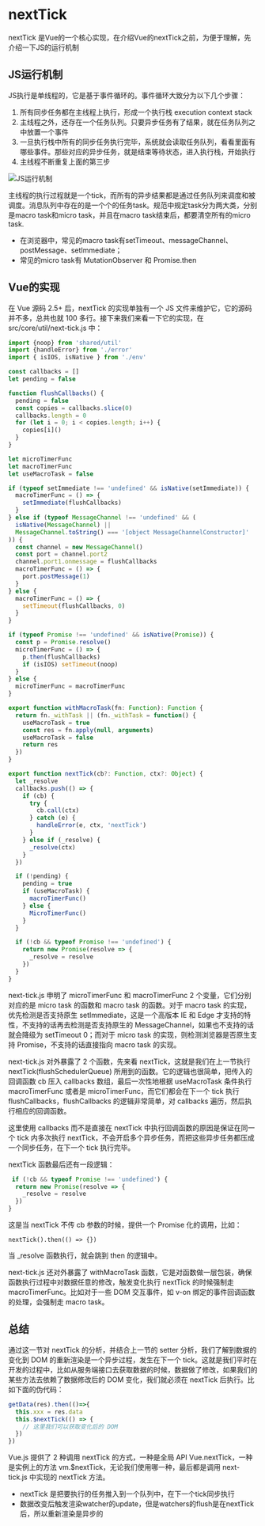 # nextTick

nextTick 是Vue的一个核心实现，在介绍Vue的nextTick之前，为便于理解，先介绍一下JS的运行机制

## JS运行机制

JS执行是单线程的，它是基于事件循环的。事件循环大致分为以下几个步骤：

1. 所有同步任务都在主线程上执行，形成一个执行栈 execution context stack
2. 主线程之外，还存在一个任务队列。只要异步任务有了结果，就在任务队列之中放置一个事件
3. 一旦执行栈中所有的同步任务执行完毕，系统就会读取任务队列，看看里面有哪些事件。那些对应的异步任务，就是结束等待状态，进入执行栈，开始执行
4. 主线程不断重复上面的第三步

![JS运行机制](https://ustbhuangyi.github.io/vue-analysis/assets/event-loop.png)

主线程的执行过程就是一个tick，而所有的异步结果都是通过任务队列来调度和被调度。消息队列中存在的是一个个的任务task。规范中规定task分为两大类，分别是macro task和micro task，并且在macro task结束后，都要清空所有的micro task.

- 在浏览器中，常见的macro task有setTimeout、messageChannel、postMessage、setImmediate；
- 常见的micro task有 MutationObserver 和 Promise.then

## Vue的实现

在 Vue 源码 2.5+ 后，nextTick 的实现单独有一个 JS 文件来维护它，它的源码并不多，总共也就 100 多行。接下来我们来看一下它的实现，在 src/core/util/next-tick.js 中：

```ts
import {noop} from 'shared/util'
import {handleError} from './error'
import { isIOS, isNative } from './env'

const callbacks = []
let pending = false

function flushCallbacks() {
  pending = false
  const copies = callbacks.slice(0)
  callbacks.length = 0
  for (let i = 0; i < copies.length; i++) {
    copies[i]()
  }
}

let microTimerFunc
let macroTimerFunc
let useMacroTask = false

if (typeof setImmediate !== 'undefined' && isNative(setImmediate)) {
  macroTimerFunc = () => {
    setImmediate(flushCallbacks)
  }
} else if (typeof MessageChannel !== 'undefined' && (
  isNative(MessageChannel) ||
  MessageChannel.toString() === '[object MessageChannelConstructor]'
)) {
  const channel = new MessageChannel()
  const port = channel.port2
  channel.port1.onmessage = flushCallbacks
  macroTimerFunc = () => {
    port.postMessage(1)
  }
} else {
  macroTimerFunc = () => {
    setTimeout(flushCallbacks, 0)
  }
}

if (typeof Promise !== 'undefined' && isNative(Promise)) {
  const p = Promise.resolve()
  microTimerFunc = () => {
    p.then(flushCallbacks)
    if (isIOS) setTimeout(noop)
  }
} else {
  microTimerFunc = macroTimerFunc
}

export function withMacroTask(fn: Function): Function {
  return fn._withTask || (fn._withTask = function() {
    useMacroTask = true
    const res = fn.apply(null, arguments)
    useMacroTask = false
    return res
  })
}

export function nextTick(cb?: Function, ctx?: Object) {
  let _resolve
  callbacks.push(() => {
    if (cb) {
      try {
        cb.call(ctx)
      } catch (e) {
        handleError(e, ctx, 'nextTick')
      }
    } else if (_resolve) {
      _resolve(ctx)
    }
  })

  if (!pending) {
    pending = true
    if (useMacroTask) {
      macroTimerFunc()
    } else {
      MicroTimerFunc()
    }
  }

  if (!cb && typeof Promise !== 'undefined') {
    return new Promise(resolve => {
      _resolve = resolve
    })
  }
}
```

next-tick.js 申明了 microTimerFunc 和 macroTimerFunc 2 个变量，它们分别对应的是 micro task 的函数和 macro task 的函数。对于 macro task 的实现，优先检测是否支持原生 setImmediate，这是一个高版本 IE 和 Edge 才支持的特性，不支持的话再去检测是否支持原生的 MessageChannel，如果也不支持的话就会降级为 setTimeout 0；而对于 micro task 的实现，则检测浏览器是否原生支持 Promise，不支持的话直接指向 macro task 的实现。

next-tick.js 对外暴露了 2 个函数，先来看 nextTick，这就是我们在上一节执行 nextTick(flushSchedulerQueue) 所用到的函数。它的逻辑也很简单，把传入的回调函数 cb 压入 callbacks 数组，最后一次性地根据 useMacroTask 条件执行 macroTimerFunc 或者是 microTimerFunc，而它们都会在下一个 tick 执行 flushCallbacks，flushCallbacks 的逻辑非常简单，对 callbacks 遍历，然后执行相应的回调函数。

这里使用 callbacks 而不是直接在 nextTick 中执行回调函数的原因是保证在同一个 tick 内多次执行 nextTick，不会开启多个异步任务，而把这些异步任务都压成一个同步任务，在下一个 tick 执行完毕。

nextTick 函数最后还有一段逻辑：

```js
 if (!cb && typeof Promise !== 'undefined') {
  return new Promise(resolve => {
    _resolve = resolve
  })
}
```

这是当 nextTick 不传 cb 参数的时候，提供一个 Promise 化的调用，比如：

    nextTick().then(() => {})

当 _resolve 函数执行，就会跳到 then 的逻辑中。

next-tick.js 还对外暴露了 withMacroTask 函数，它是对函数做一层包装，确保函数执行过程中对数据任意的修改，触发变化执行 nextTick 的时候强制走 macroTimerFunc。比如对于一些 DOM 交互事件，如 v-on 绑定的事件回调函数的处理，会强制走 macro task。

## 总结

通过这一节对 nextTick 的分析，并结合上一节的 setter 分析，我们了解到数据的变化到 DOM 的重新渲染是一个异步过程，发生在下一个 tick。这就是我们平时在开发的过程中，比如从服务端接口去获取数据的时候，数据做了修改，如果我们的某些方法去依赖了数据修改后的 DOM 变化，我们就必须在 nextTick 后执行。比如下面的伪代码：

```js
getData(res).then(()=>{
  this.xxx = res.data
  this.$nextTick(() => {
    // 这里我们可以获取变化后的 DOM
  })
})
```

Vue.js 提供了 2 种调用 nextTick 的方式，一种是全局 API Vue.nextTick，一种是实例上的方法 vm.$nextTick，无论我们使用哪一种，最后都是调用 next-tick.js 中实现的 nextTick 方法。

- nextTick 是把要执行的任务推入到一个队列中，在下一个tick同步执行
- 数据改变后触发渲染watcher的update，但是watchers的flush是在nextTick后，所以重新渲染是异步的
